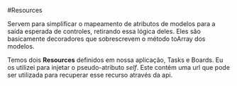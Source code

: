 

#Resources

Servem para simplificar o mapeamento de atributos de modelos para a saída esperada de controles, retirando essa lógica deles.
Eles são basicamente decoradores que sobrescrevem o método toArray dos modelos.

Temos dois **Resources** definidos em nossa aplicação, Tasks e Boards. Eu os utilizei para injetar o pseudo-atributo *self*.
Este contém uma url que pode ser utilizada para recuperar esse recurso através da api. 